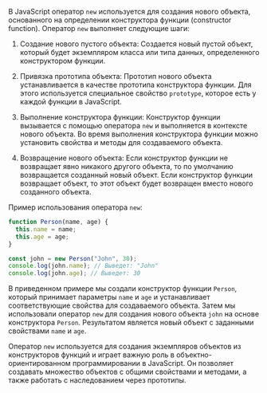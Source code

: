 В JavaScript оператор `new` используется для создания нового объекта, основанного на определении конструктора функции (constructor function). Оператор `new` выполняет следующие шаги:

1. Создание нового пустого объекта: Создается новый пустой объект, который будет экземпляром класса или типа данных, определенного конструктором функции.

2. Привязка прототипа объекта: Прототип нового объекта устанавливается в качестве прототипа конструктора функции. Для этого используется специальное свойство `prototype`, которое есть у каждой функции в JavaScript.

3. Выполнение конструктора функции: Конструктор функции вызывается с помощью оператора `new` и выполняется в контексте нового объекта. Во время выполнения конструктора функции можно установить свойства и методы для создаваемого объекта.

4. Возвращение нового объекта: Если конструктор функции не возвращает явно никакого другого объекта, то по умолчанию возвращается созданный новый объект. Если конструктор функции возвращает объект, то этот объект будет возвращен вместо нового созданного объекта.

Пример использования оператора `new`:

```javascript
function Person(name, age) {
  this.name = name;
  this.age = age;
}

const john = new Person("John", 30);
console.log(john.name); // Выведет: "John"
console.log(john.age); // Выведет: 30
```

В приведенном примере мы создали конструктор функции `Person`, который принимает параметры `name` и `age` и устанавливает соответствующие свойства для создаваемого объекта. Затем мы использовали оператор `new` для создания нового объекта `john` на основе конструктора `Person`. Результатом является новый объект с заданными свойствами `name` и `age`.

Оператор `new` используется для создания экземпляров объектов из конструкторов функций и играет важную роль в объектно-ориентированном программировании в JavaScript. Он позволяет создавать множество объектов с общими свойствами и методами, а также работать с наследованием через прототипы.